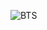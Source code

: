 ![BTS](https://user-images.githubusercontent.com/62061241/105080357-b577b100-5ab6-11eb-825f-27602f84feda.jpg)
